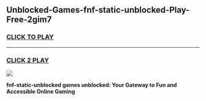 
## Unblocked-Games-fnf-static-unblocked-Play-Free-2gim7
<h3>
<a href="https://premium76.site?title=fnf-static-unblocked&ref=12A">CLICK TO PLAY</a></h3>
<hr>

<h3>
<a href="https://premium76.site?title=fnf-static-unblocked&ref=12A">CLICK 2 PLAY</a>
  
</h3>

<a href="https://premium76.site?title=fnf-static-unblocked&ref=12A"><img src="https://clearcache.store/games.png"></a>


**fnf-static-unblocked games unblocked: Your Gateway to Fun and Accessible Online Gaming**
